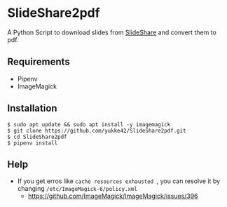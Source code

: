 # SlideShare2pdf

A Python Script to download slides from [SlideShare](https://www.slideshare.net/) and convert them to pdf.



## Requirements

- Pipenv 
- ImageMagick



## Installation

```
$ sudo apt update && sudo apt install -y imagemagick
$ git clone https://github.com/yukke42/SlideShare2pdf.git
$ cd SlideShare2pdf
$ pipenv install
```



## Help

- If you get erros like `cache resources exhausted `, you can resolve it by changing `/etc/ImageMagick-6/policy.xml`
  - https://github.com/ImageMagick/ImageMagick/issues/396